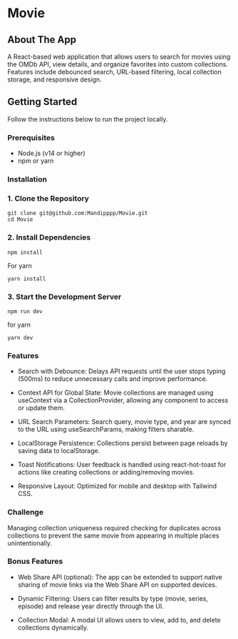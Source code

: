 # Movie

## About The App
A React-based web application that allows users to search for movies using the OMDb API, view details, and organize favorites into custom collections. Features include debounced search, URL-based filtering, local collection storage, and responsive design.

## Getting Started
Follow the instructions below to run the project locally.

### Prerequisites
- Node.js (v14 or higher)
- npm or yarn

### Installation
### 1. Clone the Repository
```
git clone git@github.com:Mandipppp/Movie.git
cd Movie
```
### 2. Install Dependencies
```
npm install
```
For yarn
```
yarn install
```
### 3. Start the Development Server
```
npm run dev
```
for yarn
```
yarn dev
```
### Features
- Search with Debounce: Delays API requests until the user stops typing (500ms) to reduce unnecessary calls and improve performance.

- Context API for Global State: Movie collections are managed using useContext via a CollectionProvider, allowing any component to access or update them.

- URL Search Parameters: Search query, movie type, and year are synced to the URL using useSearchParams, making filters sharable.

- LocalStorage Persistence: Collections persist between page reloads by saving data to localStorage.

- Toast Notifications: User feedback is handled using react-hot-toast for actions like creating collections or adding/removing movies.

- Responsive Layout: Optimized for mobile and desktop with Tailwind CSS.

### Challenge
Managing collection uniqueness required checking for duplicates across collections to prevent the same movie from appearing in multiple places unintentionally.

### Bonus Features
- Web Share API (optional): The app can be extended to support native sharing of movie links via the Web Share API on supported devices.

- Dynamic Filtering: Users can filter results by type (movie, series, episode) and release year directly through the UI.

- Collection Modal: A modal UI allows users to view, add to, and delete collections dynamically.

